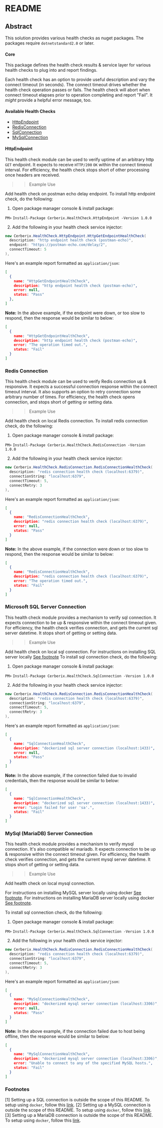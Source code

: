 # README

## Abstract

This solution provides various health checks as nuget packages. The packages require `dotnetstandard2.0` or later.

#### Core

This package defines the health check results & service layer for various health checks to plug into and report findings.

Each health check has an option to provide useful description and vary the connect timeout (in seconds).
The connect timeout drives whether the health check operation passes or fails.
The health check will abort when connect timeout elapses prior to operation completing and report "Fail". It *might* provide a helpful error message, too.

#### Available Health Checks

* [HttpEndpoint](#http)
* [RedisConnection](#redis)
* [SqlConnection](#sql)
* [MySqlConnection](#maria)

<a name="http"></a>
#### HttpEndpoint

This health check module can be used to verify uptime of an arbitrary http `GET` endpoint.
It expects to receive `HTTP/200` `OK` within the connect timeout interval.
For efficiency, the health check stops short of other processing once headers are received.

>> Example Use

Add health check on postman echo delay endpoint. To install http endpoint check, do the following:

1. Open package manager console & install package:

`PM>` ``` Install-Package Cerberix.HealthCheck.HttpEndpoint -Version 1.0.0 ```

2. Add the following in your health check service injector:

```cs
new Cerberix.HealthCheck.HttpEndpoint.HttpGetEndpointHealthCheck(
  description: "http endpoint health check (postman-echo)",
  endpoint: "https://postman-echo.com/delay/2",
  connectTimeout: 5
),
```

Here's an example report formatted as `application/json`:

```json
[
  {
    name: "HttpGetEndpointHealthCheck",
    description: "http endpoint health check (postman-echo)",
    error: null,
    status: "Pass"
  },
]
```

**Note:** In the above example, if the endpoint were down, or too slow to respond, then the response would be similar to below:

```json
[
  {
    name: "HttpGetEndpointHealthCheck",
    description: "http endpoint health check (postman-echo)",
    error: "The operation timed out.",
    status: "Fail"
  }
]
```

<a name="redis"></a>
### Redis Connection

This health check module can be used to verify Redis connection up & responsive.
It expects a successful connection response within the connect timeout interval.
It also supports an option to retry connection some arbitrary number of times.
For efficiency, the health check opens connection, and stops short of getting or setting data.

>> Example Use

Add health check on local Redis connection. To install redis connection check, do the following:

1. Open package manager console & install package:

`PM>` ``` Install-Package Cerberix.HealthCheck.RedisConnection -Version 1.0.0 ```

2. Add the following in your health check service injector:

```cs
new Cerberix.HealthCheck.RedisConnection.RedisConnectionHealthCheck(
  description: "redis connection health check (localhost:6379)",
  connectionString: "localhost:6379",
  connectTimeout: 5,
  connectRetry: 3
),
```
Here's an example report formatted as `application/json`:

```json
[
  {
    name: "RedisConnectionHealthCheck",
    description: "redis connection health check (localhost:6379)",
    error: null,
    status: "Pass"
  }
]
```

**Note:** In the above example, if the connection were down or too slow to respond, then the response would be similar to below:
```json
[
  {
    name: "RedisConnectionHealthCheck",
    description: "redis connection health check (localhost:6379)",
    error: "The operation timed out.",
    status: "Fail"
  }
]
```

<a name="sql"></a>
### Microsoft SQL Server Connection

This health check module provides a mechanism to verify sql connection.
It expects connection to be up & responsive within the connect timeout given.
For efficiency, the health check verifies connection, and gets the current sql server datetime. It stops short of getting or setting data.

>> Example Use

Add health check on local sql connection. For instructions on installing SQL server locally [See footnote](#1) 
To install sql connection check, do the following:

1. Open package manager console & install package:

`PM>` ``` Install-Package Cerberix.HealthCheck.SqlConnection -Version 1.0.0 ```

2. Add the following in your health check service injector:

```cs
new Cerberix.HealthCheck.RedisConnection.RedisConnectionHealthCheck(
  description: "redis connection health check (localhost:6379)",
  connectionString: "localhost:6379",
  connectTimeout: 5,
  connectRetry: 3
),
```

Here's an example report formatted as `application/json`:

```json
[
  {
    name: "SqlConnectionHealthCheck",
    description: "dockerized sql server connection (localhost:1433)",
    error: null,
    status: "Pass"
  }
]
```

**Note:** In the above example, if the connection failed due to invalid credentials, then the response would be similar to below:

```json
[
  {
    name: "SqlConnectionHealthCheck",
    description: "dockerized sql server connection (localhost:1433)",
    error: "Login failed for user 'sa'.",
    status: "Fail"
  }
]
```

<a name="maria"></a>
### MySql (MariaDB) Server Connection

This health check module provides a mechanism to verify mysql connection. It's also compatible w/ mariadb.
It expects connection to be up & responsive within the connect timeout given.
For efficiency, the health check verifies connection, and gets the current mysql server datetime. It stops short of getting or setting data.

>> Example Use

Add health check on local mysql connection.

For instructions on installing MySQL server locally using docker [See footnote](#2).
For instructions on installing MariaDB server locally using docker [See footnote](#3).

To install sql connection check, do the following:

1. Open package manager console & install package:

`PM>` ``` Install-Package Cerberix.HealthCheck.SqlConnection -Version 1.0.0 ```

2. Add the following in your health check service injector:

```cs
new Cerberix.HealthCheck.RedisConnection.RedisConnectionHealthCheck(
  description: "redis connection health check (localhost:6379)",
  connectionString: "localhost:6379",
  connectTimeout: 5,
  connectRetry: 3
),
```

Here's an example report formatted as `application/json`:

```json
[
  {
    name: "MySqlConnectionHealthCheck",
    description: "dockerized mysql server connection (localhost:3306)",
    error: null,
    status: "Pass"
  }
]
```

**Note:** In the above example, if the connection failed due to host being offline, then the response would be similar to below:

```json
[
  {
    name: "MySqlConnectionHealthCheck",
    description: "dockerized mysql server connection (localhost:3306)",
    error: "Unable to connect to any of the specified MySQL hosts.",
    status: "Fail"
  }
]
```

### Footnotes 

<a name="1"></a>
[1] Setting up a SQL connection is outside the scope of this README. To setup using `docker`, follow this [link](https://docs.microsoft.com/en-us/sql/linux/quickstart-install-connect-docker?view=sql-server-2017).
<a name="2"></a>
[2] Setting up a MySQL connection is outside the scope of this README. To setup using `docker`, follow this [link](https://hub.docker.com/_/mysql/).
<a name="3"></a>
[3] Setting up a MariaDB connection is outside the scope of this README. To setup using `docker`, follow this [link](https://hub.docker.com/_/mariadb).
